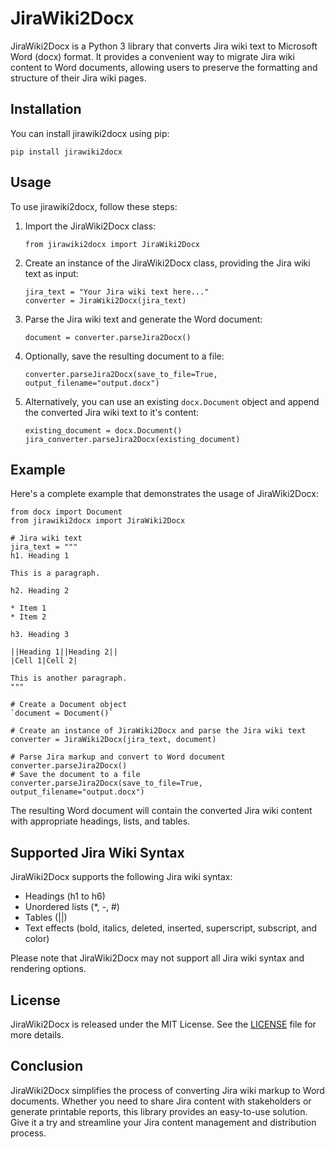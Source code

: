 
# JiraWiki2Docx

JiraWiki2Docx is a Python 3 library that converts Jira wiki text to Microsoft Word (docx) format. It provides a convenient way to migrate Jira wiki content to Word documents, allowing users to preserve the formatting and structure of their Jira wiki pages.

## Installation

You can install jirawiki2docx using pip:

`pip install jirawiki2docx` 

## Usage

To use jirawiki2docx, follow these steps:

1.  Import the JiraWiki2Docx class:

	`from jirawiki2docx import JiraWiki2Docx` 

2.  Create an instance of the JiraWiki2Docx class, providing the Jira wiki text as input:
	```
	jira_text = "Your Jira wiki text here..."
	converter = JiraWiki2Docx(jira_text)
	``` 

3.  Parse the Jira wiki text and generate the Word document:

	`document = converter.parseJira2Docx()` 

4.  Optionally, save the resulting document to a file:

	`converter.parseJira2Docx(save_to_file=True, output_filename="output.docx")`

5. Alternatively, you can use an existing `docx.Document` object and append the converted Jira wiki text to it's content:

	```
	existing_document = docx.Document()
	jira_converter.parseJira2Docx(existing_document)
	```

## Example

Here's a complete example that demonstrates the usage of JiraWiki2Docx:

```
from docx import Document
from jirawiki2docx import JiraWiki2Docx

# Jira wiki text
jira_text = """
h1. Heading 1

This is a paragraph.

h2. Heading 2

* Item 1
* Item 2

h3. Heading 3

||Heading 1||Heading 2||
|Cell 1|Cell 2|

This is another paragraph.
"""

# Create a Document object
`document = Document()`

# Create an instance of JiraWiki2Docx and parse the Jira wiki text
converter = JiraWiki2Docx(jira_text, document)

# Parse Jira markup and convert to Word document
converter.parseJira2Docx()
# Save the document to a file 
converter.parseJira2Docx(save_to_file=True, output_filename="output.docx")
```

The resulting Word document will contain the converted Jira wiki content with appropriate headings, lists, and tables.

## Supported Jira Wiki Syntax

JiraWiki2Docx supports the following Jira wiki syntax:

-   Headings (h1 to h6)
-   Unordered lists (*, -, #)
-   Tables (||)
-   Text effects (bold, italics, deleted, inserted, superscript, subscript, and color)

Please note that JiraWiki2Docx may not support all Jira wiki syntax and rendering options.

## License

JiraWiki2Docx is released under the MIT License. See the [LICENSE](https://github.com/deitar/jirawiki2docx/blob/main/LICENSE) file for more details.

## Conclusion

JiraWiki2Docx simplifies the process of converting Jira wiki markup to Word documents. Whether you need to share Jira content with stakeholders or generate printable reports, this library provides an easy-to-use solution. Give it a try and streamline your Jira content management and distribution process.